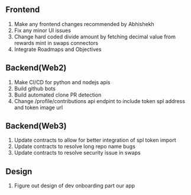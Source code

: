 Frontend
--------------------------------------------
1) Make any frontend changes recommended by Abhishekh
2) Fix any minor UI issues
3) Change hard coded divide amount by fetching decimal value from rewards mint in swaps connectors
4) Integrate Roadmaps and Objectives

Backend(Web2)
---------------------------------------------
1) Make CI/CD for python and nodejs apis
2) Build github bots
3) Build automated clone PR detection
4) Change /profile/contributions api endpint to include token spl address and token image url 

Backend(Web3)
---------------------------------------------
1) Update contracts to allow for better integration of spl token import
2) Update contracts to resolve long repo name bugs
3) Update contracts to resolve security issue in swaps

Design
---------------------------------------------
1) Figure out design of dev onboarding part our app
